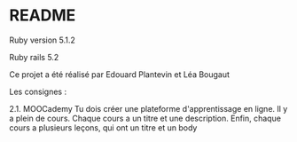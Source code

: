 # README

Ruby version 5.1.2

Ruby rails 5.2

Ce projet a été réalisé par Edouard Plantevin et Léa Bougaut

Les consignes :

2.1. MOOCademy
Tu dois créer une plateforme d'apprentissage en ligne. Il y a plein de cours. Chaque cours a un titre et une description. Enfin, chaque cours a plusieurs leçons, qui ont un titre et un body
